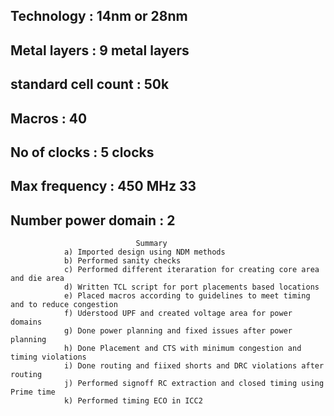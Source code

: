 ## Technology : 14nm or 28nm 
## Metal layers : 9 metal layers 
## standard cell count : 50k
## Macros : 40 
## No of clocks : 5 clocks
## Max frequency : 450 MHz 33 
## Number power domain : 2 
                                Summary 
				a) Imported design using NDM methods
				b) Performed sanity checks 
				c) Performed different iteraration for creating core area and die area 
				d) Written TCL script for port placements based locations 
				e) Placed macros according to guidelines to meet timing and to reduce congestion 
				f) Uderstood UPF and created voltage area for power domains 
				g) Done power planning and fixed issues after power planning 
				h) Done Placement and CTS with minimum congestion and timing violations 
				i) Done routing and fiixed shorts and DRC violations after routing 
				j) Performed signoff RC extraction and closed timing using Prime time 
				k) Performed timing ECO in ICC2 
